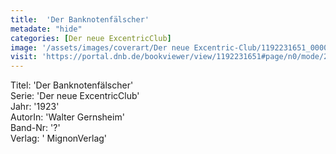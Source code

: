 ```yaml
---
title:  'Der Banknotenfälscher'
metadate: "hide"
categories: [Der neue ExcentricClub]
image: '/assets/images/coverart/Der neue Excentric-Club/1192231651_00000010.jpg'
visit: 'https://portal.dnb.de/bookviewer/view/1192231651#page/n0/mode/2up'
---
```

Titel: 'Der Banknotenfälscher' <br>
Serie: 'Der neue ExcentricClub' <br>
Jahr: '1923' <br>
AutorIn: 'Walter Gernsheim' <br>
Band-Nr: '?' <br>
Verlag: ' MignonVerlag'
